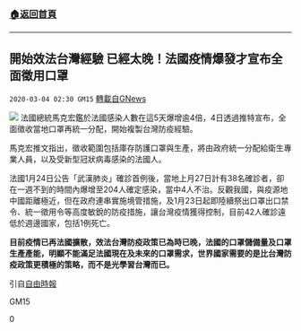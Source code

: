 ###  [:house:返回首頁](https://github.com/ourhimalayas/txt)
---

## 開始效法台灣經驗 已經太晚！法國疫情爆發才宣布全面徵用口罩
`2020-03-04 02:30 GM15` [轉載自GNews](https://gnews.org/zh-hant/130801/)

![](https://s3-ap-northeast-1.amazonaws.com/news.guo.offload.media/wp-content/uploads/2020/03/04022242/3087644_1_1.jpg)
法國總統馬克宏鑑於法國感染人數在這5天爆增逾4倍，4日透過推特宣布，全面徵收當地口罩再統一分配，開始複製台灣防疫經驗。

馬克宏推文指出，徵收範圍包括庫存防護口罩與生產，將由政府統一分配給衛生專業人員，以及受新型冠狀病毒感染的法國人。

法國1月24日公告「武漢肺炎」確診首例後，當地上月27日計有38名確診者，卻在一週不到的時間內爆增至204人確定感染，當中4人不治。反觀我國，與疫源地中國距離極近，但在政府連串實施境管措施，及1月23日起即陸續祭出口罩出口禁令、統一徵用令等高度敏銳的防疫措施，讓台灣疫情獲得控制，目前42人確診遠低於週邊國家，包括1例死亡。

**目前疫情已再法國擴散，效法台灣防疫政策已為時已晚，法國的口罩儲備量及口罩生產產能，明顯不能滿足法國現在及未來的口罩需求，世界國家需要的是比台灣防疫政策更積極的策略，而不是光學習台灣而已。**

引自[自由時報](https://news.ltn.com.tw/news/world/breakingnews/3087644)

GM15

0
